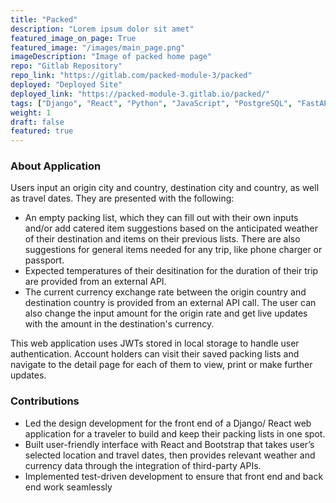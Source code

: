 ```yaml
---
title: "Packed"
description: "Lorem ipsum dolor sit amet"
featured_image_on_page: True
featured_image: "/images/main_page.png"
imageDescription: "Image of packed home page"
repo: "Gitlab Repository"
repo_link: "https://gitlab.com/packed-module-3/packed"
deployed: "Deployed Site"
deployed_link: "https://packed-module-3.gitlab.io/packed/"
tags: ["Django", "React", "Python", "JavaScript", "PostgreSQL", "FastAPI", "Docker", "Django REST framework", "SimpleJWT auth", "Heroku"]
weight: 1
draft: false
featured: true
---
```


### About Application
Users input an origin city and country, destination city and country, as well as travel dates. They are presented with the following:

 - An empty packing list, which they can fill out with their own inputs and/or add catered item suggestions based on the anticipated weather of their destination and items on their previous lists. There are also suggestions for general items needed for any trip, like phone charger or passport.
- Expected temperatures of their desitination for the duration of their trip are provided from an external API.
- The current currency exchange rate between the origin country and destination country is provided from an external API call. The user can also change the input amount for the origin rate and get live updates with the amount in the destination's currency.

This web application uses JWTs stored in local storage to handle user authentication. Account holders can visit their saved packing lists and navigate to the detail page for each of them to view, print or make further updates.

### Contributions
- Led the design development for the front end of a Django/ React web application for a traveler to build and keep their packing lists in one spot.
- Built user-friendly interface with React and Bootstrap that takes user’s selected location and travel dates, then provides relevant weather and currency data through the integration of third-party APIs. 
- Implemented test-driven development to ensure that front end and back end work seamlessly 

